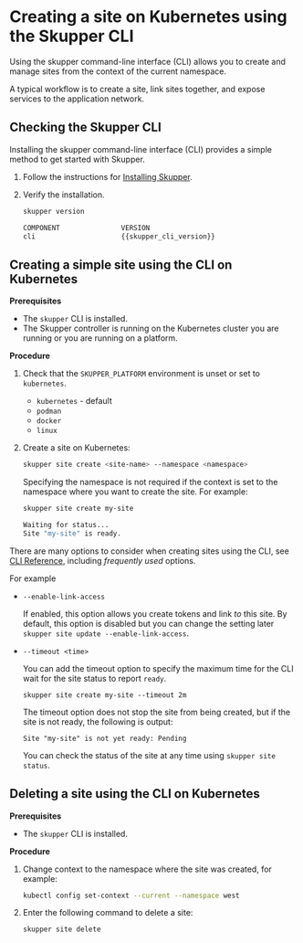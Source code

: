 <a id="kube-creating-site-cli"></a>
# Creating a site on Kubernetes using the Skupper CLI

Using the skupper command-line interface (CLI) allows you to create and manage sites from the context of the current namespace.

A typical workflow is to create a site, link sites together, and expose services to the application network.

<a id="kube-checking-cli"></a>
## Checking the Skupper CLI

Installing the skupper command-line interface (CLI) provides a simple method to get started with Skupper.

1. Follow the instructions for [Installing Skupper](https://skupper.io/releases/index.html).

2. Verify the installation.
   ```bash
   skupper version
   
   COMPONENT               VERSION
   cli                     {{skupper_cli_version}}
   ```

<a id="kube-creating-simple-site-cli"></a>
## Creating a simple site using the CLI on Kubernetes

**Prerequisites**

* The `skupper` CLI is installed.
* The Skupper controller is running on the Kubernetes cluster you are running or you are running on a platform.

**Procedure**

1. Check that the `SKUPPER_PLATFORM` environment is unset or set to `kubernetes`.

   * `kubernetes` - default
   * `podman`
   * `docker`
   * `linux`

2. Create a site on Kubernetes:

   ```bash
   skupper site create <site-name> --namespace <namespace>
   ```
   Specifying the namespace is not required if the context is set to the namespace where you want to create the site.
   For example:
   ```bash
   skupper site create my-site
   
   Waiting for status...
   Site "my-site" is ready.
   ```
There are many options to consider when creating sites using the CLI, see [CLI Reference][cli-ref], including *frequently used* options.

For example

* `--enable-link-access`
  
  If enabled, this option allows you create tokens and link *to* this site.
  By default, this option is disabled but you can change the setting later `skupper site update --enable-link-access`.

* `--timeout <time>`

  You can add the timeout option to specify the maximum time for the CLI wait for the site status to report `ready`.
  ```
  skupper site create my-site --timeout 2m
  ```
  The timeout option does not stop the site from being created, but if the site is not ready, the following is output:
  
  ```
  Site "my-site" is not yet ready: Pending
  ```
  You can check the status of the site at any time using `skupper site status`.

<a id="kube-deleting-site-cli"></a>
## Deleting a site using the CLI on Kubernetes

**Prerequisites**

* The `skupper` CLI is installed.

**Procedure**

1. Change context to the namespace where the site was created, for example:
   ```bash
   kubectl config set-context --current --namespace west
   ```

2. Enter the following command to delete a site:
   ```bash
   skupper site delete
   ```
[cli-ref]: https://skupperproject.github.io/refdog/commands/index.html
